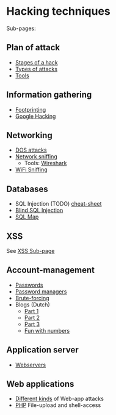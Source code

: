 # Hacking techniques

Sub-pages:

## Plan of attack
* [Stages of a hack](stages.md)
* [Types of attacks](testingTypes.md)
* [Tools](tools/README.md)

## Information gathering
* [Footprinting](footprinting.md)
* [Google Hacking](googleHacking.md)

## Networking
* [DOS attacks](dos.md)
* [Network sniffing](networkSniffing.md)
  * Tools: [Wireshark](https://www.wireshark.org/)
* [WiFi Sniffing](wifiSniffing.md)

## Databases
* SQL Injection (TODO) [cheat-sheet](https://www.netsparker.com/blog/web-security/sql-injection-cheat-sheet/)
* [Blind SQL Injection](sql-injection/README.md)
* [SQL Map](tools/sqlmap.md)

## XSS
See [XSS Sub-page](xss/README.md)

## Account-management
* [Passwords](passwords/README.md)
* [Password managers](passwords/password-managers.md)
* [Brute-forcing](passwords/crackingSpeeds.md)
* Blogs (Dutch)
   * [Part 1](../publications/2018-02-08_passwords_myths_errors_tip_for_users/README.md)
   * [Part 2](../publications/2018-02-21_passwords_myths_errors_tips_for_devs_1/README.md)
   * [Part 3](../publications/2018-05-04_passwords_myths_errors_tips_for_devs_2/README.md)
   * [Fun with numbers](../publications/2019-02-20_passwords_fun_with_numbers/README.md)

## Application server
* [Webservers](webserver.md)

## Web applications
* [Different kinds](webapps/README.md) of Web-app attacks
* [PHP](webapps/php/file-upload.md) File-upload and shell-access




